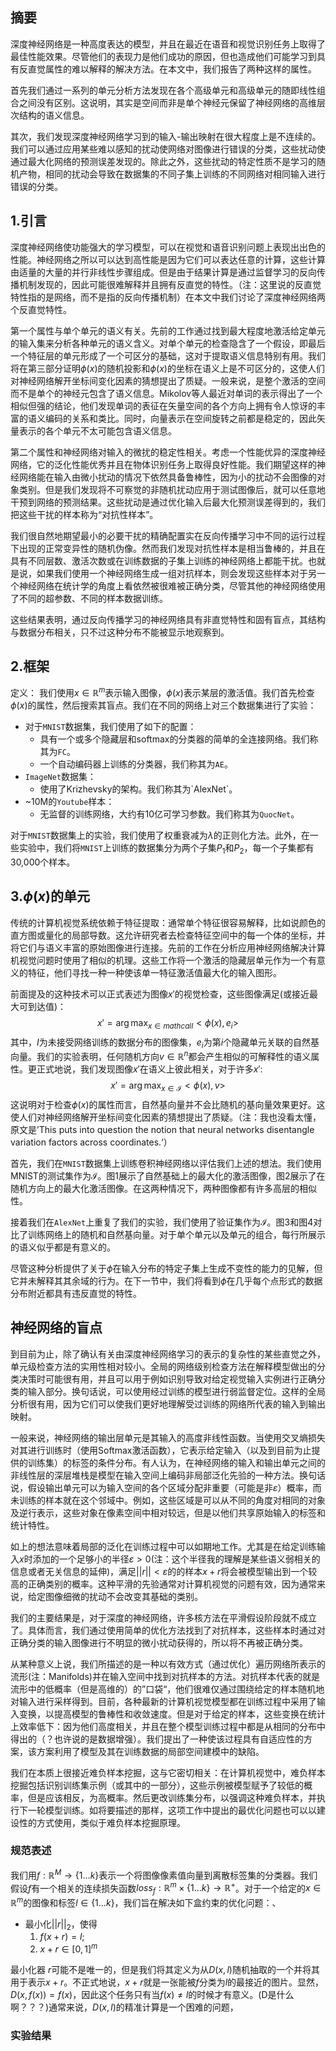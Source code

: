 ## 摘要

深度神经网络是一种高度表达的模型，并且在最近在语音和视觉识别任务上取得了最佳性能效果。尽管他们的表现力是他们成功的原因，但也造成他们可能学习到具有反直觉属性的难以解释的解决方法。在本文中，我们报告了两种这样的属性。

首先我们通过一系列的单元分析方法发现在各个高级单元和高级单元的随即线性组合之间没有区别。这说明，其实是空间而非是单个神经元保留了神经网络的高维层次结构的语义信息。

其次，我们发现深度神经网络学习到的输入-输出映射在很大程度上是不连续的。我们可以通过应用某些难以感知的扰动使网络对图像进行错误的分类，这些扰动使通过最大化网络的预测误差发现的。除此之外，这些扰动的特定性质不是学习的随机产物，相同的扰动会导致在数据集的不同子集上训练的不同网络对相同输入进行错误的分类。

## 1.引言

深度神经网络使功能强大的学习模型，可以在视觉和语音识别问题上表现出出色的性能。神经网络之所以可以达到高性能是因为它们可以表达任意的计算，这些计算由适量的大量的并行非线性步骤组成。但是由于结果计算是通过监督学习的反向传播机制发现的，因此可能很难解释并且拥有反直觉的特性。（注：这里说的反直觉特性指的是网络，而不是指的反向传播机制）在本文中我们讨论了深度神经网络两个反直觉特性。

第一个属性与单个单元的语义有关。先前的工作通过找到最大程度地激活给定单元的输入集来分析各种单元的语义含义。对单个单元的检查隐含了一个假设，即最后一个特征层的单元形成了一个可区分的基础，这对于提取语义信息特别有用。我们将在第三部分证明$\phi(x)$的随机投影和$\phi(x)$的坐标在语义上是不可区分的，这使人们对神经网络解开坐标间变化因素的猜想提出了质疑。一般来说，是整个激活的空间而不是单个的神经元包含了语义信息。Mikolov等人最近对单词的表示得出了一个相似但强的结论，他们发现单词的表征在矢量空间的各个方向上拥有令人惊讶的丰富的语义编码的关系和类比。同时，向量表示在空间旋转之前都是稳定的，因此矢量表示的各个单元不太可能包含语义信息。

第二个属性和神经网络对输入的微扰的稳定性相关。考虑一个性能优异的深度神经网络，它的泛化性能优秀并且在物体识别任务上取得良好性能。我们期望这样的神经网络能在输入由微小扰动的情况下依然具备鲁棒性，因为小的扰动不会图像的对象类别。但是我们发现将不可察觉的非随机扰动应用于测试图像后，就可以任意地干预到网络的预测结果。这些扰动是通过优化输入后最大化预测误差得到的，我们把这些干扰的样本称为“对抗性样本”。

我们很自然地期望最小的必要干扰的精确配置实在反向传播学习中不同的运行过程下出现的正常变异性的随机伪像。然而我们发现对抗性样本是相当鲁棒的，并且在具有不同层数、激活次数或在训练数据的子集上训练的神经网络上都能干扰。也就是说，如果我们使用一个神经网络生成一组对抗样本，则会发现这些样本对于另一个神经网络在统计学的角度上看依然被很难被正确分类，尽管其他的神经网络使用了不同的超参数、不同的样本数据训练。

这些结果表明，通过反向传播学习的神经网络具有非直觉特性和固有盲点，其结构与数据分布相关，只不过这种分布不能被显示地观察到。

## 2.框架

定义： 我们使用$x\in\mathbb{R}^m$表示输入图像，$\phi(x)$表示某层的激活值。我们首先检查$\phi(x)$的属性，然后搜索其盲点。我们在不同的网络上对三个数据集进行了实验：

* 对于`MNIST`数据集，我们使用了如下的配置：
  * 具有一个或多个隐藏层和softmax的分类器的简单的全连接网络。我们称其为`FC`。
  * 一个自动编码器上训练的分类器，我们称其为`AE`。
* `ImageNet`数据集：
  * 使用了Krizhevsky的架构。我们称其为\`AlexNet`。
* ~10M的`Youtube`样本：
  * 无监督的训练网络，大约有10亿可学习参数。我们称其为`QuocNet`。

对于`MNIST`数据集上的实验，我们使用了权重衰减为$\lambda$的正则化方法。此外，在一些实验中，我们将`MNIST`上训练的数据集分为两个子集$P_1$和$P_2$，每一个子集都有30,000个样本。

## 3.$\phi(x)$的单元

传统的计算机视觉系统依赖于特征提取：通常单个特征很容易解释，比如说颜色的直方图或量化的局部导数。这允许研究者去检查特征空间中的每一个体的坐标，并将它们与语义丰富的原始图像进行连接。先前的工作在分析应用神经网络解决计算机视觉问题时使用了相似的机理。这些工作将一个激活的隐藏层单元作为一个有意义的特征，他们寻找一种一种使该单一特征激活值最大化的输入图形。

前面提及的这种技术可以正式表述为图像$x'$的视觉检查，这些图像满足(或接近最大可到达值)：
$$
\begin{equation}
x'={\arg\max_{x\in mathcal{I}}}<\phi(x),e_i>
\end{equation}
$$
其中，$I$为未接受网络训练的数据分布的图像集，$e_i$为第$i$个隐藏单元关联的自然基向量。我们的实验表明，任何随机方向$v\in\mathbb{R}^n$都会产生相似的可解释性的语义属性。更正式地说，我们发现图像$x'$在语义上彼此相关，对于许多$x'$:
$$
\begin{equation}
x'=\arg\max_{x\in\mathcal{I}}<\phi(x),v>
\end{equation}
$$
这说明对于检查$\phi(x)$的属性而言，自然基向量并不会比随机的基向量效果更好。这使人们对神经网络解开坐标间变化因素的猜想提出了质疑。（注：我也没看太懂，原文是’This puts into question the notion that neural networks disentangle variation factors across coordinates.‘）

首先，我们在`MNIST`数据集上训练卷积神经网络以评估我们上述的想法。我们使用MNIST的测试集作为$\mathcal{I}$。图1展示了自然基础上的最大化的激活图像，图2展示了在随机方向上的最大化激活图像。在这两种情况下，两种图像都有许多高层的相似性。

接着我们在`AlexNet`上重复了我们的实验，我们使用了验证集作为$\mathcal{I}$。图3和图4对比了训练网络上的随机和自然基向量。对于单个单元以及单元的组合，每行所展示的语义似乎都是有意义的。

尽管这种分析提供了关于$\phi$在输入分布的特定子集上生成不变性的能力的见解，但它并未解释其其余域的行为。在下一节中，我们将看到$\phi$在几乎每个点形式的数据分布附近都具有违反直觉的特性。

## 神经网络的盲点

到目前为止，除了确认有关由深度神经网络学习的表示的复杂性的某些直觉之外，单元级检查方法的实用性相对较小。全局的网络级别检查方法在解释模型做出的分类决策时可能很有用，并且可以用于例如识别导致对给定视觉输入实例进行正确分类的输入部分。换句话说，可以使用经过训练的模型进行弱监督定位。这样的全局分析很有用，因为它们可以使我们更好地理解受过训练的网络所代表的输入到输出映射。

一般来说，神经网络的输出层单元是其输入的高度非线性函数。当使用交叉熵损失对其进行训练时（使用Softmax激活函数），它表示给定输入（以及到目前为止提供的训练集）的标签的条件分布。有人认为，在神经网络的输入和输出单元之间的非线性层的深层堆栈是模型在输入空间上编码非局部泛化先验的一种方法。换句话说，假设输出单元可以为输入空间的各个区域分配非重要（可能是非$\varepsilon$）概率，而未训练的样本就在这个邻域中。例如，这些区域是可以从不同的角度对相同的对象及逆行表示，这些对象在像素空间中相对较远，但是以他们共享原始输入的标签和统计特性。

如上的想法意味着局部的泛化在训练过程中可以如期地工作。尤其是在给定训练输入$x$时添加的一个足够小的半径$\varepsilon>0$(注：这个半径我的理解是某些语义弱相关的信息或者无关信息的延伸)，满足$||r||<\varepsilon$的的样本$x+r$将会被模型输出到一个较高的正确类别的概率。这种平滑的先验通常对计算机视觉的问题有效，因为通常来说，给定图像细微的扰动不会改变其基础的类别。

我们的主要结果是，对于深度的神经网络，许多核方法在平滑假设阶段就不成立了。具体而言，我们通过使用简单的优化方法找到了对抗样本，这些样本时通过对正确分类的输入图像进行不明显的微小扰动获得的，所以将不再被正确分类。

从某种意义上说，我们所描述的是一种以有效方式（通过优化）遍历网络所表示的流形(注：Manifolds)并在输入空间中找到对抗样本的方法。对抗样本代表的就是流形中的低概率（但是高维的）的”口袋“，他们很难仅通过围绕给定的样本随机地对输入进行采样得到。目前，各种最新的计算机视觉模型都在训练过程中采用了输入变换，以提高模型的鲁棒性和收敛速度。但是对于给定的样本，这些变换在统计上效率低下：因为他们高度相关，并且在整个模型训练过程中都是从相同的分布中得出的（？也许说的是数据增强）。我们提出了一种使该过程具有自适应性的方案，该方案利用了模型及其在训练数据的局部空间建模中的缺陷。

我们在本质上很接近难负样本挖掘，这与它密切相关：在计算机视觉中，难负样本挖掘包括识别训练集示例（或其中的一部分），这些示例被模型赋予了较低的概率，但是应该相反，为高概率。然后更改训练集分布，以强调这种难负样本，并执行下一轮模型训练。如将要描述的那样，这项工作中提出的最优化问题也可以以建设性的方式使用，类似于难负样本挖掘原理。

### 规范表述

我们用$f:\mathbb{R}^M\rightarrow\{1\dots k\}$表示一个将图像像素值向量到离散标签集的分类器。我们假设$f$有一个相关的连续损失函数$loss_f:\mathbb{R}^m\times \{1\dots k\}\rightarrow \mathbb{R}^+$。对于一个给定的$x\in \mathbb{R}^m$的图像和标签$l\in \{1\dots k\}$，我们旨在解决如下盒约束的优化问题：、

* 最小化$||r||_2$，使得
  1. $f(x+r)=l$;
  2. $x+r\in[0,1]^m$

最小化器 $r$可能不是唯一的，但是我们将其定义为从$D(x,l)$随机抽取的一个并将其用于表示$x+r$。不正式地说，$x+r$就是一张能被$f$分类为$l$的最接近的图片。显然，$D(x,f(x))=f(x)$，因此这个任务只有当$f(x)\neq l$的时候才有意义。(D是什么啊？？？)通常来说，$D(x,l)$的精准计算是一个困难的问题，

### 实验结果

